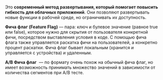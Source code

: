 Это **современный метод развертывания, который помогает повысить гибкость для облачных приложений**. Они позволяют развертывать новые функции в рабочей среде, но ограничивать их доступность.

**Фича флаг (Feature Flag)** — пара: ключ и булевое значение (равное true или false), которое нужно для скрытия от пользователя конкретной фичи, посредством выставления условия в коде. С помощью фича флага также управляется раскатка фичи на пользователей, а конкретно процент раскатки. Фича флаг бывает локальным (хранится и управляется с устройства) и удаленным.

 **A/B Фича флаг**  — по формату очень похож на обычный фича флаг, но имеет возможность принимать множество значений в зависимости от количества сегментов при A/B тесте.
